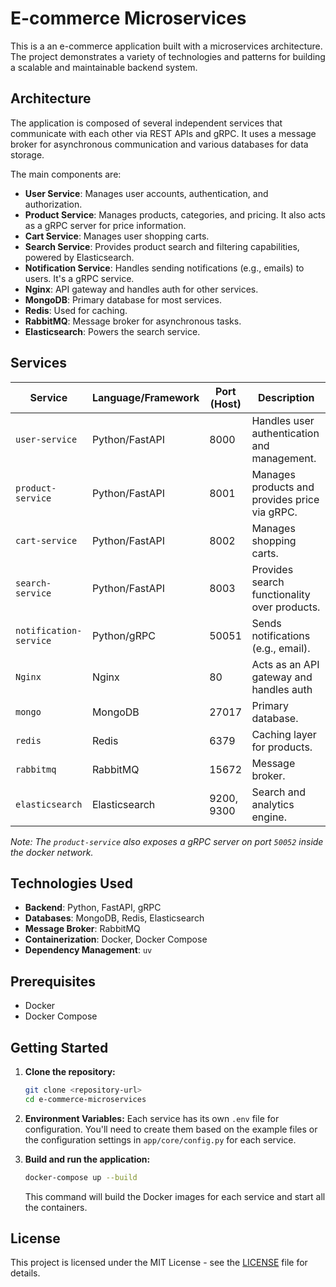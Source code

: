 # E-commerce Microservices

This is a an e-commerce application built with a microservices architecture. The project demonstrates a variety of technologies and patterns for building a scalable and maintainable backend system.

## Architecture

The application is composed of several independent services that communicate with each other via REST APIs and gRPC. It uses a message broker for asynchronous communication and various databases for data storage.

The main components are:
- **User Service**: Manages user accounts, authentication, and authorization.
- **Product Service**: Manages products, categories, and pricing. It also acts as a gRPC server for price information.
- **Cart Service**: Manages user shopping carts.
- **Search Service**: Provides product search and filtering capabilities, powered by Elasticsearch.
- **Notification Service**: Handles sending notifications (e.g., emails) to users. It's a gRPC service.
- **Nginx**: API gateway and handles auth for other services.
- **MongoDB**: Primary database for most services.
- **Redis**: Used for caching.
- **RabbitMQ**: Message broker for asynchronous tasks.
- **Elasticsearch**: Powers the search service.

## Services

| Service                | Language/Framework | Port (Host) | Description                                      |
| ---------------------- | ------------------ | ----------- | ------------------------------------------------ |
| `user-service`         | Python/FastAPI     | 8000        | Handles user authentication and management.      |
| `product-service`      | Python/FastAPI     | 8001        | Manages products and provides price via gRPC.    |
| `cart-service`         | Python/FastAPI     | 8002        | Manages shopping carts.                          |
| `search-service`       | Python/FastAPI     | 8003        | Provides search functionality over products.     |
| `notification-service` | Python/gRPC        | 50051       | Sends notifications (e.g., email).               |
| `Nginx`                | Nginx              | 80          | Acts as an API gateway and handles auth          |
| `mongo`                | MongoDB            | 27017       | Primary database.                                |
| `redis`                | Redis              | 6379        | Caching layer for products.                                   |
| `rabbitmq`             | RabbitMQ           | 15672       | Message broker.                  |
| `elasticsearch`        | Elasticsearch      | 9200, 9300  | Search and analytics engine.                     |

*Note: The `product-service` also exposes a gRPC server on port `50052` inside the docker network.*

## Technologies Used

- **Backend**: Python, FastAPI, gRPC
- **Databases**: MongoDB, Redis, Elasticsearch
- **Message Broker**: RabbitMQ
- **Containerization**: Docker, Docker Compose
- **Dependency Management**: `uv`

## Prerequisites

- Docker
- Docker Compose

## Getting Started

1.  **Clone the repository:**
    ```sh
    git clone <repository-url>
    cd e-commerce-microservices
    ```

2.  **Environment Variables:**
    Each service has its own `.env` file for configuration. You'll need to create them based on the example files or the configuration settings in `app/core/config.py` for each service.

3.  **Build and run the application:**
    ```sh
    docker-compose up --build
    ```
    This command will build the Docker images for each service and start all the containers.

## License

This project is licensed under the MIT License - see the [LICENSE](LICENSE) file for details.
